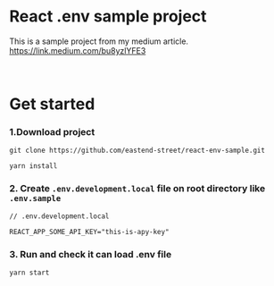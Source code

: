 # React .env sample project
This is a sample project from my medium article.  
https://link.medium.com/bu8yzlYFE3

<br/>

# Get started
### 1.Download project
```console
git clone https://github.com/eastend-street/react-env-sample.git

yarn install

```

### 2. Create `.env.development.local` file on root directory like `.env.sample`

```
// .env.development.local

REACT_APP_SOME_API_KEY="this-is-apy-key"

```

### 3. Run and check it can load .env file

```
yarn start
```
